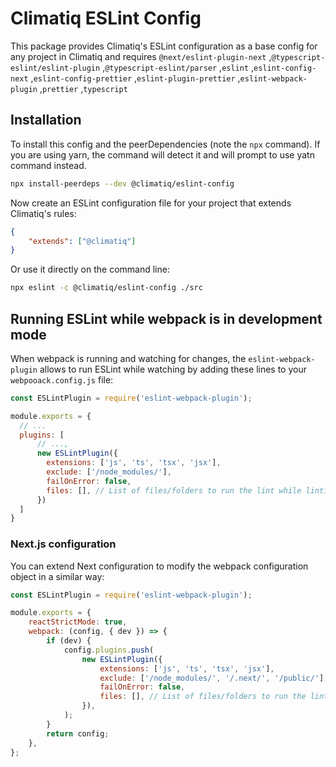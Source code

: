 # Climatiq ESLint Config

This package provides Climatiq's ESLint configuration as a base config for any project in Climatiq and requires `@next/eslint-plugin-next` ,`@typescript-eslint/eslint-plugin` ,`@typescript-eslint/parser` ,`eslint` ,`eslint-config-next` ,`eslint-config-prettier` ,`eslint-plugin-prettier` ,`eslint-webpack-plugin` ,`prettier` ,`typescript`

## Installation

To install this config and the peerDependencies (note the `npx` command). If you are using yarn, the command will detect it and will prompt to use yatn command instead.

```bash
npx install-peerdeps --dev @climatiq/eslint-config
```

Now create an ESLint configuration file for your project that extends Climatiq's rules:

```json
{
    "extends": ["@climatiq"]
}
```

Or use it directly on the command line:

```bash
npx eslint -c @climatiq/eslint-config ./src
```

## Running ESLint while webpack is in development mode

When webpack is running and watching for changes, the `eslint-webpack-plugin` allows to run ESLint while watching by adding these lines to your `webpooack.config.js` file:

```js
const ESLintPlugin = require('eslint-webpack-plugin');

module.exports = {
  // ...
  plugins: [
      // ...,
      new ESLintPlugin({
        extensions: ['js', 'ts', 'tsx', 'jsx'],
        exclude: ['/node_modules/'],
        failOnError: false,
        files: [], // List of files/folders to run the lint while linting
      })
  ]
}

```

### Next.js configuration

You can extend Next configuration to modify the webpack configuration object in a similar way:

```js
const ESLintPlugin = require('eslint-webpack-plugin');

module.exports = {
    reactStrictMode: true,
    webpack: (config, { dev }) => {
        if (dev) {
            config.plugins.push(
                new ESLintPlugin({
                    extensions: ['js', 'ts', 'tsx', 'jsx'],
                    exclude: ['/node_modules/', '/.next/', '/public/'],
                    failOnError: false,
                    files: [], // List of files/folders to run the lint while linting
                }),
            );
        }
        return config;
    },
};
```
